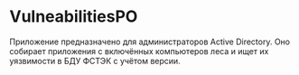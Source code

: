 # VulneabilitiesPO
Приложение предназначено для администраторов Active Directory.
Оно собирает приложения с включённых компьютеров леса и ищет их уязвимости в БДУ ФСТЭК с учётом версии.
